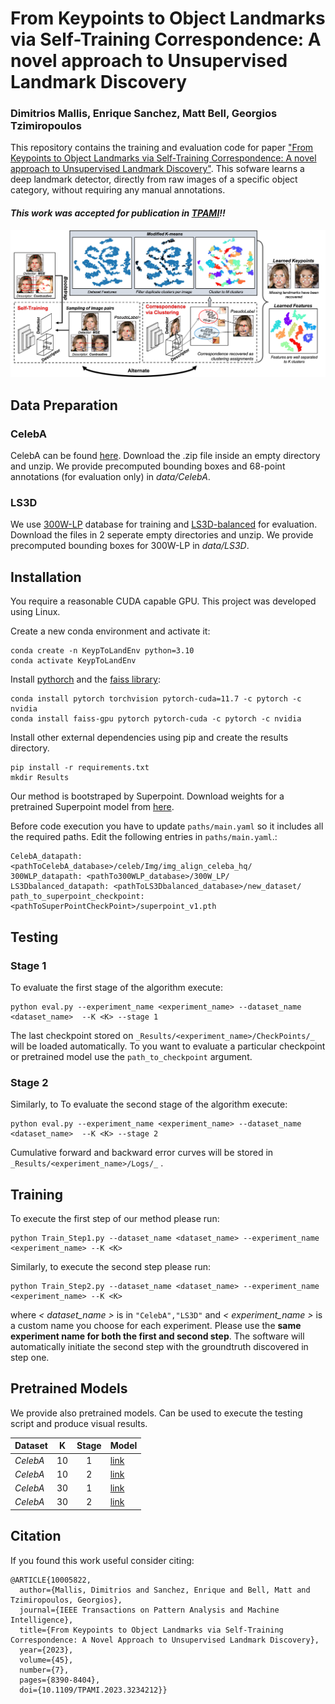 # From Keypoints to Object Landmarks via Self-Training Correspondence: A novel approach to Unsupervised Landmark Discovery
### Dimitrios Mallis, Enrique Sanchez, Matt Bell, Georgios Tzimiropoulos

This repository contains the training and evaluation code for paper ["From Keypoints to Object Landmarks via Self-Training Correspondence: A novel approach to Unsupervised Landmark Discovery"](https://arxiv.org/abs/2205.15895). This sofware learns a deep landmark detector, directly from raw images of a specific object category, without requiring any manual annotations.

#### _This work was accepted for publication in [TPAMI](https://ieeexplore.ieee.org/document/10005822)!!_


![alt text](images/pipeline.png "Method Description")

## Data Preparation




### CelebA

CelebA can be found [here](https://www.robots.ox.ac.uk/~vgg/research/unsupervised_landmarks/resources/celeba.zip). Download the .zip file inside an empty directory and unzip. We provide precomputed bounding boxes and 68-point annotations (for evaluation only) in _data/CelebA_.


### LS3D
We use [300W-LP](https://drive.google.com/file/d/0B7OEHD3T4eCkVGs0TkhUWFN6N1k/view?usp=sharing) database for training and [LS3D-balanced](https://www.adrianbulat.com/downloads/FaceAlignment/LS3D-W-balanced-20-03-2017.zip) for evaluation. Download the files in 2 seperate empty directories and unzip. We provide precomputed bounding boxes for 300W-LP in _data/LS3D_.


## Installation

You require a reasonable CUDA capable GPU. This project was developed using Linux. 

Create a new conda environment and activate it:

```
conda create -n KeypToLandEnv python=3.10
conda activate KeypToLandEnv
```

Install [pythorch](https://pytorch.org/) and the [faiss library]((https://github.com/facebookresearch/faiss) ):

```
conda install pytorch torchvision pytorch-cuda=11.7 -c pytorch -c nvidia
conda install faiss-gpu pytorch pytorch-cuda -c pytorch -c nvidia
```

Install other external dependencies using pip and create the results directory.

```
pip install -r requirements.txt 
mkdir Results
```



Our method is bootstraped by Superpoint. Download weights for a pretrained Superpoint model from [here](https://github.com/magicleap/SuperPointPretrainedNetwork/blob/master/superpoint_v1.pth).

Before code execution you have to update `paths/main.yaml` so it includes all the required paths. Edit the following entries in `paths/main.yaml`.:

```
CelebA_datapath: <pathToCelebA_database>/celeb/Img/img_align_celeba_hq/
300WLP_datapath: <pathTo300WLP_database>/300W_LP/
LS3Dbalanced_datapath: <pathToLS3Dbalanced_database>/new_dataset/
path_to_superpoint_checkpoint: <pathToSuperPointCheckPoint>/superpoint_v1.pth
```


## Testing

### Stage 1
To evaluate the first stage of the algorithm execute:

```
python eval.py --experiment_name <experiment_name> --dataset_name <dataset_name>  --K <K> --stage 1
```

The last checkpoint stored on ```_Results/<experiment_name>/CheckPoints/_```  will be loaded automatically. To you want to evaluate a particular checkpoint or pretrained model use the `path_to_checkpoint` argument.

### Stage 2

Similarly, to To evaluate the second stage of the algorithm execute:

```
python eval.py --experiment_name <experiment_name> --dataset_name <dataset_name>  --K <K> --stage 2
```

Cumulative forward and backward error curves will be stored in ```_Results/<experiment_name>/Logs/_``` .



## Training




To execute the first step of our method please run:

```
python Train_Step1.py --dataset_name <dataset_name> --experiment_name <experiment_name> --K <K>
```

Similarly, to execute the second step please run:

```
python Train_Step2.py --dataset_name <dataset_name> --experiment_name <experiment_name> --K <K>
```

where _\< dataset\_name \>_ is in ``"CelebA","LS3D"`` and _\< experiment\_name \>_ is a custom name you choose for each experiment. Please use the **same experiment name for both the first and second step**. The software will automatically initiate the second step with the groundtruth discovered in step one.



## Pretrained Models

We provide also pretrained models. Can be used to execute the testing script and produce visual results.

| Dataset       |K |Stage |Model        
| ---------|----- |:---:| --------------- |
| _CelebA_ | 10   |1 |   [link](https://drive.google.com/file/d/15Ez9YpgXWVf_-BjVICFdLoGkPjW5a5tV/view?usp=sharing) | 
| _CelebA_| 10 | 2 |   [link](https://drive.google.com/file/d/121NtZ_B8O1MwD25o5rLK0Ini_I8S12CY/view?usp=sharing) | 
| _CelebA_| 30   |1 |   [link](https://drive.google.com/file/d/1h3Z55uClTKwFAM0y1DF3jO56KOf7VzJ8/view?usp=share_link) | 
| _CelebA_| 30 | 2 |   [link](https://drive.google.com/file/d/11PazzSC1CWjQ-R8B-VZP-pTytv0IIZJh/view?usp=sharing) | |



## Citation
If you found this work useful consider citing:

```
@ARTICLE{10005822,
  author={Mallis, Dimitrios and Sanchez, Enrique and Bell, Matt and Tzimiropoulos, Georgios},
  journal={IEEE Transactions on Pattern Analysis and Machine Intelligence}, 
  title={From Keypoints to Object Landmarks via Self-Training Correspondence: A Novel Approach to Unsupervised Landmark Discovery}, 
  year={2023},
  volume={45},
  number={7},
  pages={8390-8404},
  doi={10.1109/TPAMI.2023.3234212}}
```

